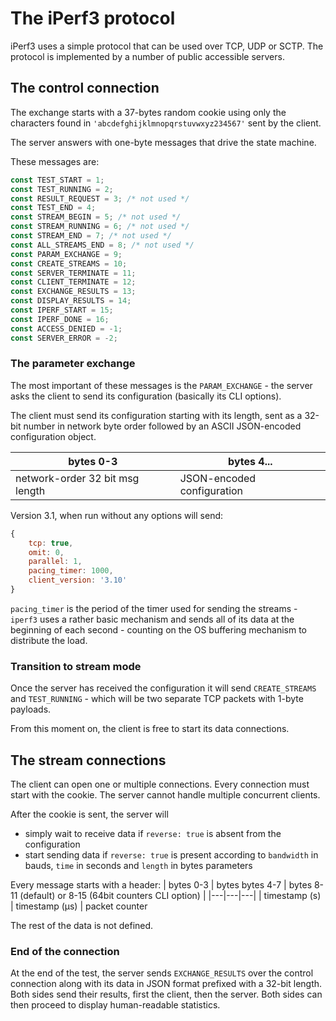 # The iPerf3 protocol

iPerf3 uses a simple protocol that can be used over TCP, UDP or SCTP. The protocol is implemented by a number of public accessible servers.

## The control connection

The exchange starts with a 37-bytes random cookie using only the characters found in `'abcdefghijklmnopqrstuvwxyz234567'` sent by the client.

The server answers with one-byte messages that drive the state machine.

These messages are:

```js
const TEST_START = 1;
const TEST_RUNNING = 2;
const RESULT_REQUEST = 3; /* not used */
const TEST_END = 4;
const STREAM_BEGIN = 5; /* not used */
const STREAM_RUNNING = 6; /* not used */
const STREAM_END = 7; /* not used */
const ALL_STREAMS_END = 8; /* not used */
const PARAM_EXCHANGE = 9;
const CREATE_STREAMS = 10;
const SERVER_TERMINATE = 11;
const CLIENT_TERMINATE = 12;
const EXCHANGE_RESULTS = 13;
const DISPLAY_RESULTS = 14;
const IPERF_START = 15;
const IPERF_DONE = 16;
const ACCESS_DENIED = -1;
const SERVER_ERROR = -2;
```

### The parameter exchange

The most important of these messages is the `PARAM_EXCHANGE` - the server asks the client to send its configuration (basically its CLI options).

The client must send its configuration starting with its length, sent as a 32-bit number in network byte order followed by an ASCII JSON-encoded configuration object.

| bytes 0-3 | bytes 4... |
|---|---|
| network-order 32 bit msg length | JSON-encoded configuration |

Version 3.1, when run without any options will send:

```js
{
    tcp: true,
    omit: 0,
    parallel: 1,
    pacing_timer: 1000,
    client_version: '3.10'
}
```

`pacing_timer` is the period of the timer used for sending the streams - `iperf3` uses a rather basic mechanism and sends all of its data at the beginning of each second - counting on the OS buffering mechanism to distribute the load.

### Transition to stream mode

Once the server has received the configuration it will send `CREATE_STREAMS` and `TEST_RUNNING` - which will be two separate TCP packets with 1-byte payloads.

From this moment on, the client is free to start its data connections.

## The stream connections

The client can open one or multiple connections. Every connection must start with the cookie. The server cannot handle multiple concurrent clients.

After the cookie is sent, the server will

* simply wait to receive data if `reverse: true` is absent from the configuration
* start sending data if `reverse: true` is present according to `bandwidth` in bauds, `time` in seconds and `length` in bytes parameters

Every message starts with a header:
| bytes 0-3 | bytes bytes 4-7 | bytes 8-11 (default) or 8-15 (64bit counters CLI option) |
|---|---|---|
| timestamp (s) | timestamp (µs) | packet counter

The rest of the data is not defined.

### End of the connection

At the end of the test, the server sends `EXCHANGE_RESULTS` over the control connection along with its data in JSON format prefixed with a 32-bit length. Both sides send their results, first the client, then the server. Both sides can then proceed to display human-readable statistics.

